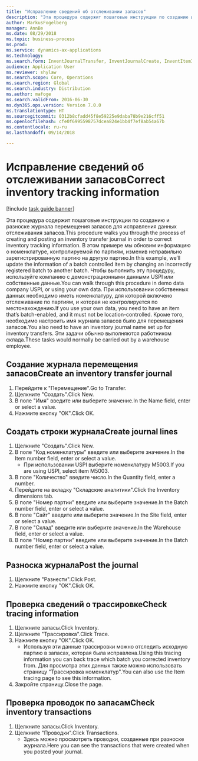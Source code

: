 ```yaml
--- 
title: "Исправление сведений об отслеживании запасов"
description: "Эта процедура содержит пошаговые инструкции по созданию и разноске журнала перемещения запасов для исправления данных отслеживания запасов."
author: MarkusFogelberg
manager: AnnBe
ms.date: 08/29/2018
ms.topic: business-process
ms.prod: 
ms.service: dynamics-ax-applications
ms.technology: 
ms.search.form: InventJournalTransfer, InventJournalCreate, InventItemIdLookupSimple, InventBatchIdLookup, InventLocationIdLookup, InventDimTracking, InventTrans
audience: Application User
ms.reviewer: shylaw
ms.search.scope: Core, Operations
ms.search.region: Global
ms.search.industry: Distribution
ms.author: mafoge
ms.search.validFrom: 2016-06-30
ms.dyn365.ops.version: Version 7.0.0
ms.translationtype: HT
ms.sourcegitcommit: 0312b8cfadd45f8e59225e9daba78b9e216cff51
ms.openlocfilehash: cfe0f6995598757dcea824e1bb4f7ef8ab54a67b
ms.contentlocale: ru-ru
ms.lasthandoff: 09/14/2018

---
```

# <a name="correct-inventory-tracking-information"></a><span data-ttu-id="9994a-103">Исправление сведений об отслеживании запасов</span><span class="sxs-lookup"><span data-stu-id="9994a-103">Correct inventory tracking information</span></span>

[!include [task guide banner](../../includes/task-guide-banner.md)]

<span data-ttu-id="9994a-104">Эта процедура содержит пошаговые инструкции по созданию и разноске журнала перемещения запасов для исправления данных отслеживания запасов.</span><span class="sxs-lookup"><span data-stu-id="9994a-104">This procedure walks you through the process of creating and posting an inventory transfer journal in order to correct inventory tracking information.</span></span> <span data-ttu-id="9994a-105">В этом примере мы обновим информацию о номенклатуре, контролируемой по партиям, изменив неправильно зарегистрированную партию на другую партию.</span><span class="sxs-lookup"><span data-stu-id="9994a-105">In this example, we’ll update the information of a batch controlled item by changing an incorrectly registered batch to another batch.</span></span> <span data-ttu-id="9994a-106">Чтобы выполнить эту процедуру, используйте компанию с демонстрационными данными USPI или собственные данные.</span><span class="sxs-lookup"><span data-stu-id="9994a-106">You can walk through this procedure in demo data company USPI, or using your own data.</span></span> <span data-ttu-id="9994a-107">При использовании собственных данных необходимо иметь номенклатуру, для которой включено отслеживание по партиям, и которая не контролируется по местонахождению.</span><span class="sxs-lookup"><span data-stu-id="9994a-107">If you use your own data, you need to have an item that’s batch-enabled, and it must not be location-controlled.</span></span> <span data-ttu-id="9994a-108">Кроме того, необходимо настроить имя журнала запасов было для перемещения запасов.</span><span class="sxs-lookup"><span data-stu-id="9994a-108">You also need to have an inventory journal name set up for inventory transfers.</span></span> <span data-ttu-id="9994a-109">Эти задачи обычно выполняются работником склада.</span><span class="sxs-lookup"><span data-stu-id="9994a-109">These tasks would normally be carried out by a warehouse employee.</span></span>


## <a name="create-an-inventory-transfer-journal"></a><span data-ttu-id="9994a-110">Создание журнала перемещения запасов</span><span class="sxs-lookup"><span data-stu-id="9994a-110">Create an inventory transfer journal</span></span>
1. <span data-ttu-id="9994a-111">Перейдите к "Перемещение".</span><span class="sxs-lookup"><span data-stu-id="9994a-111">Go to Transfer.</span></span>
2. <span data-ttu-id="9994a-112">Щелкните "Создать".</span><span class="sxs-lookup"><span data-stu-id="9994a-112">Click New.</span></span>
3. <span data-ttu-id="9994a-113">В поле "Имя" введите или выберите значение.</span><span class="sxs-lookup"><span data-stu-id="9994a-113">In the Name field, enter or select a value.</span></span>
4. <span data-ttu-id="9994a-114">Нажмите кнопку "OК".</span><span class="sxs-lookup"><span data-stu-id="9994a-114">Click OK.</span></span>

## <a name="create-journal-lines"></a><span data-ttu-id="9994a-115">Создать строки журнала</span><span class="sxs-lookup"><span data-stu-id="9994a-115">Create journal lines</span></span>
1. <span data-ttu-id="9994a-116">Щелкните "Создать".</span><span class="sxs-lookup"><span data-stu-id="9994a-116">Click New.</span></span>
2. <span data-ttu-id="9994a-117">В поле "Код номенклатуры" введите или выберите значение.</span><span class="sxs-lookup"><span data-stu-id="9994a-117">In the Item number field, enter or select a value.</span></span>
    * <span data-ttu-id="9994a-118">При использовании USPI выберите номенклатуру M5003.</span><span class="sxs-lookup"><span data-stu-id="9994a-118">If you are using USPI, select item M5003.</span></span>  
3. <span data-ttu-id="9994a-119">В поле "Количество" введите число.</span><span class="sxs-lookup"><span data-stu-id="9994a-119">In the Quantity field, enter a number.</span></span>
4. <span data-ttu-id="9994a-120">Перейдите на вкладку "Складские аналитики".</span><span class="sxs-lookup"><span data-stu-id="9994a-120">Click the Inventory dimensions tab.</span></span>
5. <span data-ttu-id="9994a-121">В поле "Номер партии" введите или выберите значение.</span><span class="sxs-lookup"><span data-stu-id="9994a-121">In the Batch number field, enter or select a value.</span></span>
6. <span data-ttu-id="9994a-122">В поле "Сайт" введите или выберите значение.</span><span class="sxs-lookup"><span data-stu-id="9994a-122">In the Site field, enter or select a value.</span></span>
7. <span data-ttu-id="9994a-123">В поле "Склад" введите или выберите значение.</span><span class="sxs-lookup"><span data-stu-id="9994a-123">In the Warehouse field, enter or select a value.</span></span>
8. <span data-ttu-id="9994a-124">В поле "Номер партии" введите или выберите значение.</span><span class="sxs-lookup"><span data-stu-id="9994a-124">In the Batch number field, enter or select a value.</span></span>

## <a name="post-the-journal"></a><span data-ttu-id="9994a-125">Разноска журнала</span><span class="sxs-lookup"><span data-stu-id="9994a-125">Post the journal</span></span>
1. <span data-ttu-id="9994a-126">Щелкните "Разнести".</span><span class="sxs-lookup"><span data-stu-id="9994a-126">Click Post.</span></span>
2. <span data-ttu-id="9994a-127">Нажмите кнопку "OК".</span><span class="sxs-lookup"><span data-stu-id="9994a-127">Click OK.</span></span>

## <a name="check-tracing-information"></a><span data-ttu-id="9994a-128">Проверка сведений о трассировке</span><span class="sxs-lookup"><span data-stu-id="9994a-128">Check tracing information</span></span>
1. <span data-ttu-id="9994a-129">Щелкните запасы.</span><span class="sxs-lookup"><span data-stu-id="9994a-129">Click Inventory.</span></span>
2. <span data-ttu-id="9994a-130">Щелкните "Трассировка".</span><span class="sxs-lookup"><span data-stu-id="9994a-130">Click Trace.</span></span>
3. <span data-ttu-id="9994a-131">Нажмите кнопку "OК".</span><span class="sxs-lookup"><span data-stu-id="9994a-131">Click OK.</span></span>
    * <span data-ttu-id="9994a-132">Используя эти данные трассировки можно отследить исходную партию в запасах, которая была исправлена.</span><span class="sxs-lookup"><span data-stu-id="9994a-132">Using this tracing information you can back trace which batch you corrected inventory from.</span></span>  <span data-ttu-id="9994a-133">Для просмотра этих данных также можно использовать страницу "Трассировка номенклатур".</span><span class="sxs-lookup"><span data-stu-id="9994a-133">You can also use the Item tracing page to see this information.</span></span>  
4. <span data-ttu-id="9994a-134">Закройте страницу.</span><span class="sxs-lookup"><span data-stu-id="9994a-134">Close the page.</span></span>

## <a name="check-inventory-transactions"></a><span data-ttu-id="9994a-135">Проверка проводок по запасам</span><span class="sxs-lookup"><span data-stu-id="9994a-135">Check inventory transactions</span></span>
1. <span data-ttu-id="9994a-136">Щелкните запасы.</span><span class="sxs-lookup"><span data-stu-id="9994a-136">Click Inventory.</span></span>
2. <span data-ttu-id="9994a-137">Щелкните "Проводки".</span><span class="sxs-lookup"><span data-stu-id="9994a-137">Click Transactions.</span></span>
    * <span data-ttu-id="9994a-138">Здесь можно просмотреть проводки, созданные при разноске журнала.</span><span class="sxs-lookup"><span data-stu-id="9994a-138">Here you can see the transactions that were created when you posted your journal.</span></span>   


